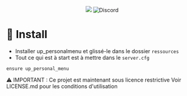 <p align="center">
<a href="https://hits.seeyoufarm.com"><img src="https://hits.seeyoufarm.com/api/count/incr/badge.svg?url=https%3A%2F%2Fgithub.com%2FUpDev%2Fup_hud&count_bg=%2379C83D&title_bg=%23555555&icon=&icon_color=%23E7E7E7&title=hits&edge_flat=false"/></a>
<img alt="Discord" src="https://img.shields.io/discord/1046385496324051014?label=Discord&color=%25235865f2">

</p>

# 📝 Install

- Installer up_personalmenu et glissé-le dans le dossier ```ressources```
- Tout ce qui est à start est à mettre dans le ```server.cfg```

```
ensure up_personal_menu
```

⚠️ IMPORTANT : Ce projet est maintenant sous licence restrictive
Voir LICENSE.md pour les conditions d'utilisation
